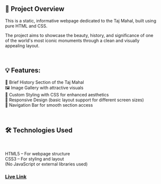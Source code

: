 <h2>📌 Project Overview</h2>
<p> This is a static, informative webpage dedicated to the Taj Mahal, built using pure HTML and
CSS. <p> 
<p>
The project aims to showcase the beauty, history, and significance of one of the world's 
most iconic monuments through a clean and visually appealing layout.</p>
</br>
<h2>💡 Features:</h2>
<p>
📖 Brief History Section of the Taj Mahal
</br>
🖼️ Image Gallery with attractive visuals
</br>
🎨 Custom Styling with CSS for enhanced aesthetics
</br>
🧭 Responsive Design (basic layout support for different screen sizes)
</br>
🔗 Navigation Bar for smooth section access</p>
</br>
<h2>🛠️ Technologies Used</h2>
</br>
<p>
HTML5 – For webpage structure
</br>
CSS3 – For styling and layout
</br>
(No JavaScript or external libraries used)</p>

<h3><a href="https://taj-mahal-history.netlify.app/"> Live Link </a></h3>
